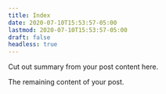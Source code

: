 ```yaml
---
title: Index
date: 2020-07-10T15:53:57-05:00
lastmod: 2020-07-10T15:53:57-05:00
draft: false
headless: true
---
```


Cut out summary from your post content here.

<!--more-->

The remaining content of your post.
